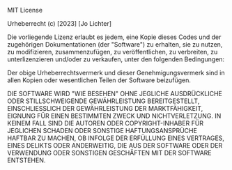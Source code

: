 MIT License

Urheberrecht (c) [2023] [Jo Lichter]

Die vorliegende Lizenz erlaubt es jedem, eine Kopie dieses Codes und der zugehörigen Dokumentationen (der "Software") zu erhalten, sie zu nutzen, zu modifizieren, zusammenzufügen, zu veröffentlichen, zu verbreiten, zu unterlizenzieren und/oder zu verkaufen, unter den folgenden Bedingungen:

Der obige Urheberrechtsvermerk und dieser Genehmigungsvermerk sind in allen Kopien oder wesentlichen Teilen der Software beizufügen.

DIE SOFTWARE WIRD "WIE BESEHEN" OHNE JEGLICHE AUSDRÜCKLICHE ODER STILLSCHWEIGENDE GEWÄHRLEISTUNG BEREITGESTELLT, EINSCHLIESSLICH DER GEWÄHRLEISTUNG DER MARKTFÄHIGKEIT, EIGNUNG FÜR EINEN BESTIMMTEN ZWECK UND NICHTVERLETZUNG. IN KEINEM FALL SIND DIE AUTOREN ODER COPYRIGHT-INHABER FÜR JEGLICHEN SCHADEN ODER SONSTIGE HAFTUNGSANSPRÜCHE HAFTBAR ZU MACHEN, OB INFOLGE DER ERFÜLLUNG EINES VERTRAGES, EINES DELIKTS ODER ANDERWEITIG, DIE AUS DER SOFTWARE ODER DER VERWENDUNG ODER SONSTIGEN GESCHÄFTEN MIT DER SOFTWARE ENTSTEHEN.
